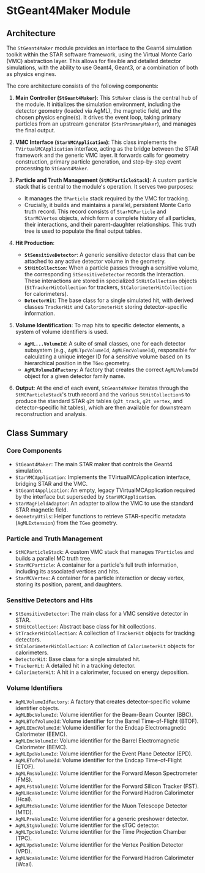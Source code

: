 # StGeant4Maker Module

## Architecture

The `StGeant4Maker` module provides an interface to the Geant4 simulation toolkit within the STAR software framework, using the Virtual Monte Carlo (VMC) abstraction layer. This allows for flexible and detailed detector simulations, with the ability to use Geant4, Geant3, or a combination of both as physics engines.

The core architecture consists of the following components:

1.  **Main Controller (`StGeant4Maker`)**: This `StMaker` class is the central hub of the module. It initializes the simulation environment, including the detector geometry (loaded via AgML), the magnetic field, and the chosen physics engine(s). It drives the event loop, taking primary particles from an upstream generator (`StarPrimaryMaker`), and manages the final output.

2.  **VMC Interface (`StarVMCApplication`)**: This class implements the `TVirtualMCApplication` interface, acting as the bridge between the STAR framework and the generic VMC layer. It forwards calls for geometry construction, primary particle generation, and step-by-step event processing to `StGeant4Maker`.

3.  **Particle and Truth Management (`StMCParticleStack`)**: A custom particle stack that is central to the module's operation. It serves two purposes:
    *   It manages the `TParticle` stack required by the VMC for tracking.
    *   Crucially, it builds and maintains a parallel, persistent Monte Carlo truth record. This record consists of `StarMCParticle` and `StarMCVertex` objects, which form a complete history of all particles, their interactions, and their parent-daughter relationships. This truth tree is used to populate the final output tables.

4.  **Hit Production**:
    *   **`StSensitiveDetector`**: A generic sensitive detector class that can be attached to any active detector volume in the geometry.
    *   **`StHitCollection`**: When a particle passes through a sensitive volume, the corresponding `StSensitiveDetector` records the interaction. These interactions are stored in specialized `StHitCollection` objects (`StTrackerHitCollection` for trackers, `StCalorimeterHitCollection` for calorimeters).
    *   **`DetectorHit`**: The base class for a single simulated hit, with derived classes `TrackerHit` and `CalorimeterHit` storing detector-specific information.

5.  **Volume Identification**: To map hits to specific detector elements, a system of volume identifiers is used.
    *   **`AgML...VolumeId`**: A suite of small classes, one for each detector subsystem (e.g., `AgMLTpcVolumeId`, `AgMLEmcVolumeId`), responsible for calculating a unique integer ID for a sensitive volume based on its hierarchical position in the `TGeo` geometry.
    *   **`AgMLVolumeIdFactory`**: A factory that creates the correct `AgMLVolumeId` object for a given detector family name.

6.  **Output**: At the end of each event, `StGeant4Maker` iterates through the `StMCParticleStack`'s truth record and the various `StHitCollection`s to produce the standard STAR `g2t` tables (`g2t_track`, `g2t_vertex`, and detector-specific hit tables), which are then available for downstream reconstruction and analysis.

## Class Summary

### Core Components
*   `StGeant4Maker`: The main STAR maker that controls the Geant4 simulation.
*   `StarVMCApplication`: Implements the TVirtualMCApplication interface, bridging STAR and the VMC.
*   `StGeant4Application`: An empty, legacy TVirtualMCApplication required by the interface but superseded by `StarVMCApplication`.
*   `StarMagFieldAdaptor`: An adapter to allow the VMC to use the standard STAR magnetic field.
*   `GeometryUtils`: Helper functions to retrieve STAR-specific metadata (`AgMLExtension`) from the `TGeo` geometry.

### Particle and Truth Management
*   `StMCParticleStack`: A custom VMC stack that manages `TParticle`s and builds a parallel MC truth tree.
*   `StarMCParticle`: A container for a particle's full truth information, including its associated vertices and hits.
*   `StarMCVertex`: A container for a particle interaction or decay vertex, storing its position, parent, and daughters.

### Sensitive Detectors and Hits
*   `StSensitiveDetector`: The main class for a VMC sensitive detector in STAR.
*   `StHitCollection`: Abstract base class for hit collections.
*   `StTrackerHitCollection`: A collection of `TrackerHit` objects for tracking detectors.
*   `StCalorimeterHitCollection`: A collection of `CalorimeterHit` objects for calorimeters.
*   `DetectorHit`: Base class for a single simulated hit.
*   `TrackerHit`: A detailed hit in a tracking detector.
*   `CalorimeterHit`: A hit in a calorimeter, focused on energy deposition.

### Volume Identifiers
*   `AgMLVolumeIdFactory`: A factory that creates detector-specific volume identifier objects.
*   `AgMLBbcVolumeId`: Volume identifier for the Beam-Beam Counter (BBC).
*   `AgMLBTofVolumeId`: Volume identifier for the Barrel Time-of-Flight (BTOF).
*   `AgMLEEmcVolumeId`: Volume identifier for the Endcap Electromagnetic Calorimeter (EEMC).
*   `AgMLEmcVolumeId`: Volume identifier for the Barrel Electromagnetic Calorimeter (BEMC).
*   `AgMLEpdVolumeId`: Volume identifier for the Event Plane Detector (EPD).
*   `AgMLETofVolumeId`: Volume identifier for the Endcap Time-of-Flight (ETOF).
*   `AgMLFmsVolumeId`: Volume identifier for the Forward Meson Spectrometer (FMS).
*   `AgMLFstVolumeId`: Volume identifier for the Forward Silicon Tracker (FST).
*   `AgMLHcaVolumeId`: Volume identifier for the Forward Hadron Calorimeter (Hcal).
*   `AgMLMtdVolumeId`: Volume identifier for the Muon Telescope Detector (MTD).
*   `AgMLPreVolumeId`: Volume identifier for a generic preshower detector.
*   `AgMLStgVolumeId`: Volume identifier for the sTGC detector.
*   `AgMLTpcVolumeId`: Volume identifier for the Time Projection Chamber (TPC).
*   `AgMLVpdVolumeId`: Volume identifier for the Vertex Position Detector (VPD).
*   `AgMLWcaVolumeId`: Volume identifier for the Forward Hadron Calorimeter (Wcal).
